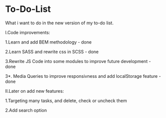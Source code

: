 # To-Do-List

What i want to do in the new version of my to-do list.

I.Code improvements:

1.Learn and add BEM methodology - done

2.Learn SASS and rewrite css in SCSS - done

3.Rewrite JS Code into some modules to improve future development - done

3*. Media Queries to improve responsivness and add localStorage feature - done

II.Later on add new features:

1.Targeting many tasks, and delete, check or uncheck them

2.Add search option

